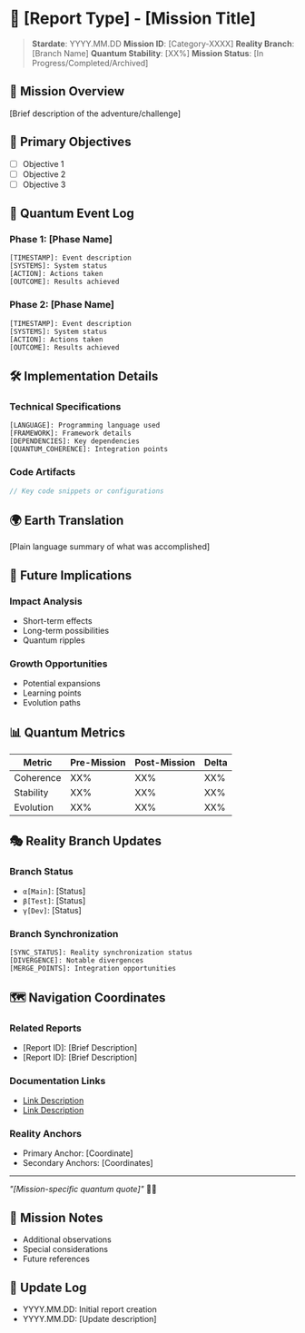 # 🌌 [Report Type] - [Mission Title]

> **Stardate**: YYYY.MM.DD
> **Mission ID**: [Category-XXXX]
> **Reality Branch**: [Branch Name]
> **Quantum Stability**: [XX%]
> **Mission Status**: [In Progress/Completed/Archived]

## 📡 Mission Overview
[Brief description of the adventure/challenge]

## 🎯 Primary Objectives
- [ ] Objective 1
- [ ] Objective 2
- [ ] Objective 3

## 🌠 Quantum Event Log
### Phase 1: [Phase Name]
```space
[TIMESTAMP]: Event description
[SYSTEMS]: System status
[ACTION]: Actions taken
[OUTCOME]: Results achieved
```

### Phase 2: [Phase Name]
```space
[TIMESTAMP]: Event description
[SYSTEMS]: System status
[ACTION]: Actions taken
[OUTCOME]: Results achieved
```

## 🛠️ Implementation Details
### Technical Specifications
```space
[LANGUAGE]: Programming language used
[FRAMEWORK]: Framework details
[DEPENDENCIES]: Key dependencies
[QUANTUM_COHERENCE]: Integration points
```

### Code Artifacts
```javascript
// Key code snippets or configurations
```

## 🌍 Earth Translation
[Plain language summary of what was accomplished]

## 🔮 Future Implications
### Impact Analysis
- Short-term effects
- Long-term possibilities
- Quantum ripples

### Growth Opportunities
- Potential expansions
- Learning points
- Evolution paths

## 📊 Quantum Metrics
| Metric | Pre-Mission | Post-Mission | Delta |
|--------|-------------|--------------|-------|
| Coherence | XX% | XX% | XX% |
| Stability | XX% | XX% | XX% |
| Evolution | XX% | XX% | XX% |

## 🎭 Reality Branch Updates
### Branch Status
- `α[Main]`: [Status]
- `β[Test]`: [Status]
- `γ[Dev]`: [Status]

### Branch Synchronization
```space
[SYNC_STATUS]: Reality synchronization status
[DIVERGENCE]: Notable divergences
[MERGE_POINTS]: Integration opportunities
```

## 🗺️ Navigation Coordinates
### Related Reports
- [Report ID]: [Brief Description]
- [Report ID]: [Brief Description]

### Documentation Links
- [Link Description](link)
- [Link Description](link)

### Reality Anchors
- Primary Anchor: [Coordinate]
- Secondary Anchors: [Coordinates]

---

*"[Mission-specific quantum quote]"* 🚀✨

## 📝 Mission Notes
- Additional observations
- Special considerations
- Future references

## 🔄 Update Log
- YYYY.MM.DD: Initial report creation
- YYYY.MM.DD: [Update description]
